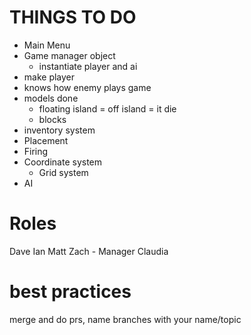 # THINGS TO DO
- Main Menu
- Game manager object
    - instantiate player and ai
- make player
- knows how enemy plays game
- models done
    - floating island = off island = it die
    - blocks
- inventory system
- Placement
- Firing
- Coordinate system
    - Grid system
- AI

# Roles

Dave
Ian
Matt
Zach - Manager
Claudia

# best practices

merge and do prs, name branches with your name/topic